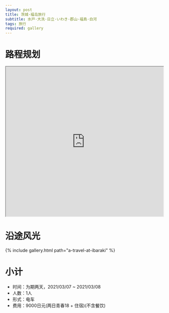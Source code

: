 ```yaml
---
layout: post
title: 茨城·福岛旅行
subtitle: 水戸·大洗·日立·いわき·郡山·福島·白河
tags: 旅行
required: gallery
---
```


# 路程规划

<iframe src="https://www.google.com/maps/d/embed?mid=1cE_WHMBqxhVGOH9tTfXxSrTNf_UCNScq" width="100%" height="480"></iframe>

# 沿途风光

{% include gallery.html path="a-travel-at-ibaraki" %}

# 小计

- 时间：为期两天，2021/03/07 ~ 2021/03/08
- 人数：1人
- 形式：电车
- 费用：9000日元(两日青春18 + 住宿)(不含餐饮)
